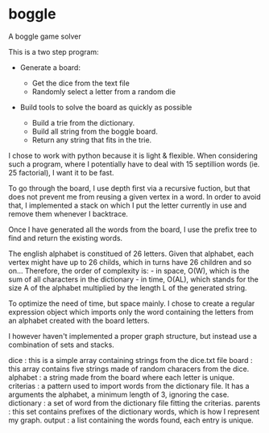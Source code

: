 boggle
======

A boggle game solver

This is a two step program:
- Generate a board:
    - Get the dice from the text file
    - Randomly select a letter from a random die

- Build tools to solve the board as quickly as possible
    - Build a trie from the dictionary.
    - Build all string from the boggle board.
    - Return any string that fits in the trie.


I chose to work with python because it is light & flexible.
When considering such a program, where I potentially have to deal with
15 septillion words (ie. 25 factorial), I want it to be fast.

To go through the board, I use depth first via a recursive fuction, but
that does not prevent me from reusing a given vertex in a word.
In order to avoid that, I implemented a stack on which I put the letter
currently in use and remove them whenever I backtrace.

Once I have generated all the words from the board, I use the prefix
tree to find and return the existing words.


The english alphabet is constitued of 26 letters.
Given that alphabet, each vertex might have up to 26 childs, which in
turns have 26 children and so on...
Therefore, the order of complexity is:
    - in space, O(W), which is the sum of all characters in
      the dictionary
    - in time, O(AL), which stands for the size A of the alphabet
      multiplied by the length L of the generated string.

To optimize the need of time, but space mainly. I chose to create a
regular expression object which imports only the word containing the
letters from an alphabet created with the board letters.

I however haven't implemented a proper graph structure, but instead use
a combination of sets and stacks.

dice : this is a simple array containing strings from the dice.txt file
board : this array contains five strings made of random characers from
        the dice.
alphabet : a string made from the board where each letter is unique.
criterias : a pattern used to import words from the dictionary file.
            It has a arguments the alphabet, a minimum length of 3,
            ignoring the case.
dictionary : a set of word from the dictionary file fitting the criterias.
parents : this set contains prefixes of the dictionary words, which is
          how I represent my graph.
output : a list containing the words found, each entry is unique.
